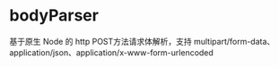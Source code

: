 # bodyParser
基于原生 Node 的 http POST方法请求体解析，支持 multipart/form-data、application/json、application/x-www-form-urlencoded
